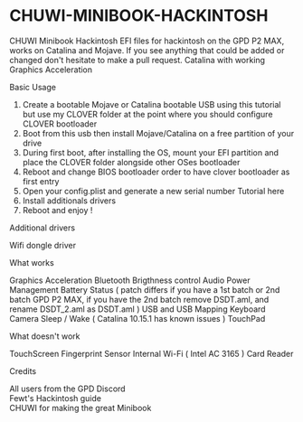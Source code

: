 # CHUWI-MINIBOOK-HACKINTOSH

CHUWI Minibook Hackintosh  EFI files for hackintosh on the GPD P2 MAX, works on Catalina and Mojave. If you see anything that could be added or changed don't hesitate to make a pull request.  Catalina with working Graphics Acceleration  



Basic Usage  

1. Create a bootable Mojave or Catalina bootable USB using this tutorial but use my CLOVER folder at the point where you should configure CLOVER bootloader 
2. Boot from this usb then install Mojave/Catalina on a free partition of your drive 
3. During first boot, after installing the OS, mount your EFI partition and place the CLOVER folder alongside other OSes bootloader 
4. Reboot and change BIOS bootloader order to have clover bootloader as first entry 
5. Open your config.plist and generate a new serial number Tutorial here 
6. Install additionals drivers 
7. Reboot and enjoy ! 


Additional drivers  

Wifi dongle driver  


What works

Graphics Acceleration 
Bluetooth 
Brigthness control 
Audio 
Power Management 
Battery Status ( patch differs if you have a 1st batch or 2nd batch GPD P2 MAX, if you have the 2nd batch remove DSDT.aml, and rename DSDT_2.aml as DSDT.aml ) 
USB and USB Mapping 
Keyboard 
Camera 
Sleep / Wake ( Catalina 10.15.1 has known issues )
TouchPad


What doesn't work  

TouchScreen 
Fingerprint Sensor 
Internal Wi-Fi ( Intel AC 3165 ) 
Card Reader

Credits  

All users from the GPD Discord  
Fewt's Hackintosh guide  
CHUWI for making the great Minibook
